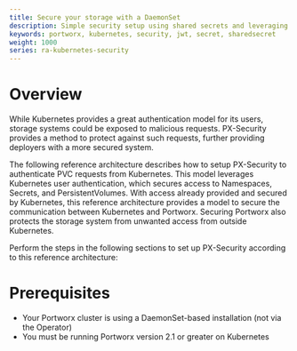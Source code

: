 ```yaml
---
title: Secure your storage with a DaemonSet
description: Simple security setup using shared secrets and leveraging user authentication observed by Kubernetes
keywords: portworx, kubernetes, security, jwt, secret, sharedsecret
weight: 1000
series: ra-kubernetes-security
---
```


# Overview

While Kubernetes provides a great authentication model for its users, storage
systems could be exposed to malicious requests. PX-Security provides a
method to protect against such requests, further providing deployers with a more secured system.

The following reference architecture describes how to setup PX-Security
to authenticate PVC requests from Kubernetes. This model leverages Kubernetes
user authentication, which secures access to Namespaces, Secrets, and
PersistentVolumes. With access already provided and secured by Kubernetes,
this reference architecture provides a model to secure the communication
between Kubernetes and Portworx. Securing Portworx also protects the storage
system from unwanted access from outside Kubernetes.

Perform the steps in the following sections to set up PX-Security according to this reference architecture:

# Prerequisites

* Your Portworx cluster is using a DaemonSet-based installation (not via the Operator)
* You must be running Portworx version 2.1 or greater on Kubernetes
